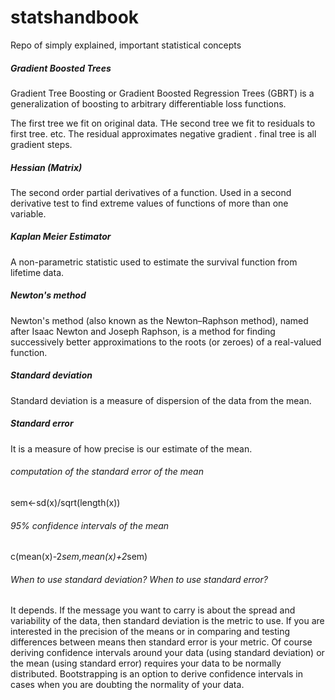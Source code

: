 # statshandbook
Repo of simply explained, important statistical concepts

##### Gradient Boosted Trees
Gradient Tree Boosting or Gradient Boosted Regression Trees (GBRT) is a generalization of boosting to arbitrary differentiable loss functions.

The first tree we fit on original data. THe second tree we fit to residuals to first tree. etc. The residual approximates negative gradient . final tree is all gradient steps.

##### Hessian (Matrix)
The second order partial derivatives of a function. Used in a second derivative test to find extreme values of functions of more than one variable.


##### Kaplan Meier Estimator
A non-parametric statistic used to estimate the survival function from lifetime data.


##### Newton's method
Newton's method (also known as the Newton–Raphson method), named after Isaac Newton and Joseph Raphson, is a method for finding successively better approximations to the roots (or zeroes) of a real-valued function.


##### Standard deviation
Standard deviation is a measure of dispersion of the data from the mean.

##### Standard error
It is a measure of how precise is our estimate of the mean.
###### computation of the standard error of the mean
sem<-sd(x)/sqrt(length(x))
###### 95% confidence intervals of the mean
c(mean(x)-2*sem,mean(x)+2*sem)
###### When to use standard deviation? When to use standard error?
It depends. If the message you want to carry is about the spread and variability of the data, then standard deviation is the metric to use. If you are interested in the precision of the means or in comparing and testing differences between means then standard error is your metric. Of course deriving confidence intervals around your data (using standard deviation) or the mean (using standard error) requires your data to be normally distributed. Bootstrapping is an option to derive confidence intervals in cases when you are doubting the normality of your data.
